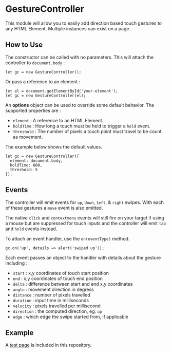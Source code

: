 # GestureController

This module will allow you to easily add direction based touch gestures to any HTML Element. Multiple instances can exist on a page.

## How to Use

The constructor can be called with no parameters. This will attach the controller to `document.body` :

```
let gc = new GestureController();
```

Or pass a reference to an element :

```
let el = document.getElementById('your-element');
let gc = new GestureController(el);
```

An **options** object can be used to override some default behavior. The supported properties are :

- `element` : A reference to an HTML Element.
- `holdTime` : How long a touch must be held to trigger a `hold` event.
- `threshold` : The number of pixels a touch point must travel to be count as movement.

The example below shows the default values.

```
let gc = new GestureController({
  element: document.body,
  holdTime: 600,
  threshold: 5
});
```

## Events

The controller will emit events for `up`, `down`, `left`, & `right` swipes. With each of these gestures a `move` event is also emitted.

The native `click` and `contextmenu` events will still fire on your target if using a mouse but are suppressed for touch inputs and the controller will emit `tap` and `hold` events instead.

To attach an event handler, use the `on(eventType)` method.

```
gc.on('up', details => alert('swiped up'));
```

Each event passes an object to the handler with details about the gesture including :

- `start` : x,y coordinates of touch start position
- `end` : x,y coordinates of touch end position
- `delta` : difference between start and end x,y coordinates
- `angle` : movement direction in degress
- `distance` : number of pixels travelled
- `duration` : input time in milliseconds
- `velocity` : pixels travelled per millisecond
- `direction` : the computed direction, eg. `up`
- `edge` : which edge the swipe started from, if applicable

## Example

A [test page](test.html) is included in this repository.